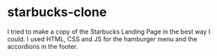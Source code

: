 # starbucks-clone
I tried to make a copy of the Starbucks Landing Page in the best way I
              could. I used HTML, CSS and JS for the hamburger menu and the accordions in the footer.
